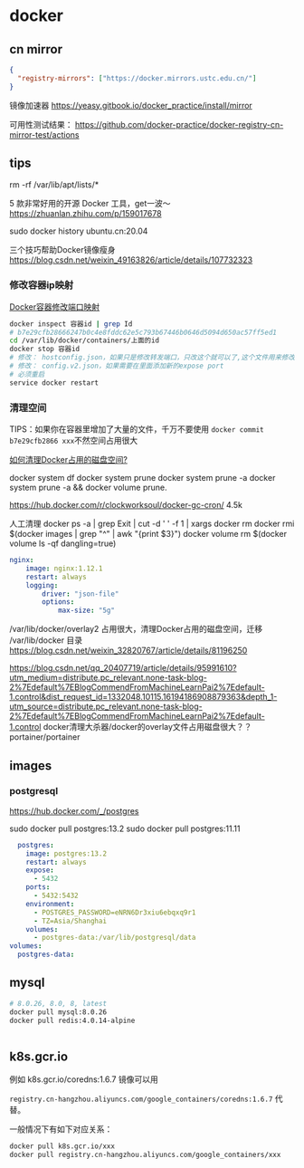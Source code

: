 # docker

## cn mirror


```json
{
  "registry-mirrors": ["https://docker.mirrors.ustc.edu.cn/"]
}
```

镜像加速器
https://yeasy.gitbook.io/docker_practice/install/mirror

可用性测试结果：
https://github.com/docker-practice/docker-registry-cn-mirror-test/actions

## tips

rm -rf /var/lib/apt/lists/*

5 款非常好用的开源 Docker 工具，get一波～
https://zhuanlan.zhihu.com/p/159017678

sudo docker history ubuntu.cn:20.04 

三个技巧帮助Docker镜像瘦身
https://blog.csdn.net/weixin_49163826/article/details/107732323


### 修改容器ip映射

[Docker容器修改端口映射](https://zhuanlan.zhihu.com/p/94949253)

```bash
docker inspect 容器id | grep Id
# b7e29cfb28666247b0c4e8fddc62e5c793b67446b0646d5094d650ac57ff5ed1
cd /var/lib/docker/containers/上面的id
docker stop 容器id
# 修改： hostconfig.json，如果只是修改转发端口，只改这个就可以了,这个文件用来修改 -p port:port 的
# 修改： config.v2.json，如果需要在里面添加新的expose port
# 必须重启
service docker restart

```

### 清理空间

TIPS：如果你在容器里增加了大量的文件，千万不要使用 `docker commit b7e29cfb2866 xxx`不然空间占用很大

[如何清理Docker占用的磁盘空间?](https://blog.fundebug.com/2018/01/10/how-to-clean-docker-disk/)

docker system df
docker system prune
docker system prune -a
docker system prune -a && docker volume prune.

https://hub.docker.com/r/clockworksoul/docker-gc-cron/ 4.5k

人工清理
docker ps -a | grep Exit | cut -d ' ' -f 1 | xargs docker rm
docker rmi $(docker images | grep "^<none>" | awk "{print $3}")
docker volume rm $(docker volume ls -qf dangling=true)

```yaml
nginx:
    image: nginx:1.12.1
    restart: always
    logging:
        driver: "json-file"
        options:
            max-size: "5g"
```

/var/lib/docker/overlay2 占用很大，清理Docker占用的磁盘空间，迁移 /var/lib/docker 目录
https://blog.csdn.net/weixin_32820767/article/details/81196250

https://blog.csdn.net/qq_20407719/article/details/95991610?utm_medium=distribute.pc_relevant.none-task-blog-2%7Edefault%7EBlogCommendFromMachineLearnPai2%7Edefault-1.control&dist_request_id=1332048.10115.16194186908879363&depth_1-utm_source=distribute.pc_relevant.none-task-blog-2%7Edefault%7EBlogCommendFromMachineLearnPai2%7Edefault-1.control
docker清理大杀器/docker的overlay文件占用磁盘很大？？
portainer/portainer
## images

### postgresql

https://hub.docker.com/_/postgres

sudo docker pull postgres:13.2 
sudo docker pull postgres:11.11

```yaml
  postgres:
    image: postgres:13.2 
    restart: always
    expose:
      - 5432
    ports:
      - 5432:5432
    environment:
      - POSTGRES_PASSWORD=eNRN6Dr3xiu6ebqxq9r1
      - TZ=Asia/Shanghai
    volumes:
      - postgres-data:/var/lib/postgresql/data
volumes:
  postgres-data:
```

## mysql

```bash
# 8.0.26, 8.0, 8, latest
docker pull mysql:8.0.26
docker pull redis:4.0.14-alpine
```

```yml

```

## k8s.gcr.io

例如 k8s.gcr.io/coredns:1.6.7 镜像可以用 

`registry.cn-hangzhou.aliyuncs.com/google_containers/coredns:1.6.7` 代替。

一般情况下有如下对应关系：

```bash
docker pull k8s.gcr.io/xxx
docker pull registry.cn-hangzhou.aliyuncs.com/google_containers/xxx
```